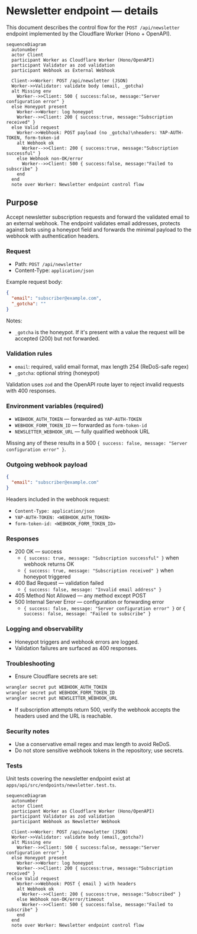 # Newsletter endpoint — details

This document describes the control flow for the `POST /api/newsletter` endpoint implemented by the Cloudflare Worker (Hono + OpenAPI).

```mermaid
sequenceDiagram
  autonumber
  actor Client
  participant Worker as Cloudflare Worker (Hono/OpenAPI)
  participant Validator as zod validation
  participant Webhook as External Webhook

  Client->>Worker: POST /api/newsletter (JSON)
  Worker->>Validator: validate body (email, _gotcha)
  alt Missing env
    Worker-->>Client: 500 { success:false, message:"Server configuration error" }
  else Honeypot present
    Worker->>Worker: log honeypot
    Worker-->>Client: 200 { success:true, message:"Subscription received" }
  else Valid request
    Worker->>Webhook: POST payload (no _gotcha)\nheaders: YAP-AUTH-TOKEN, form-token-id
    alt Webhook ok
      Worker-->>Client: 200 { success:true, message:"Subscription successful" }
    else Webhook non-OK/error
      Worker-->>Client: 500 { success:false, message:"Failed to subscribe" }
    end
  end
  note over Worker: Newsletter endpoint control flow
```

## Purpose

Accept newsletter subscription requests and forward the validated email to an external webhook. The endpoint validates email addresses, protects against bots using a honeypot field and forwards the minimal payload to the webhook with authentication headers.

### Request

- Path: `POST /api/newsletter`
- Content-Type: `application/json`

Example request body:

```json
{
  "email": "subscriber@example.com",
  "_gotcha": ""
}
```

Notes:

- `_gotcha` is the honeypot. If it's present with a value the request will be accepted (200) but not forwarded.

### Validation rules

- `email`: required, valid email format, max length 254 (ReDoS-safe regex)
- `_gotcha`: optional string (honeypot)

Validation uses `zod` and the OpenAPI route layer to reject invalid requests with 400 responses.

### Environment variables (required)

- `WEBHOOK_AUTH_TOKEN` — forwarded as `YAP-AUTH-TOKEN`
- `WEBHOOK_FORM_TOKEN_ID` — forwarded as `form-token-id`
- `NEWSLETTER_WEBHOOK_URL` — fully qualified webhook URL

Missing any of these results in a 500 `{ success: false, message: "Server configuration error" }`.

### Outgoing webhook payload

```json
{
  "email": "subscriber@example.com"
}
```

Headers included in the webhook request:

- `Content-Type: application/json`
- `YAP-AUTH-TOKEN: <WEBHOOK_AUTH_TOKEN>`
- `form-token-id: <WEBHOOK_FORM_TOKEN_ID>`

### Responses

- 200 OK — success
  - `{ success: true, message: "Subscription successful" }` when webhook returns OK
  - `{ success: true, message: "Subscription received" }` when honeypot triggered
- 400 Bad Request — validation failed
  - `{ success: false, message: "Invalid email address" }`
- 405 Method Not Allowed — any method except POST
- 500 Internal Server Error — configuration or forwarding error
  - `{ success: false, message: "Server configuration error" }` or `{ success: false, message: "Failed to subscribe" }`

### Logging and observability

- Honeypot triggers and webhook errors are logged.
- Validation failures are surfaced as 400 responses.

### Troubleshooting

- Ensure Cloudflare secrets are set:

```bash
wrangler secret put WEBHOOK_AUTH_TOKEN
wrangler secret put WEBHOOK_FORM_TOKEN_ID
wrangler secret put NEWSLETTER_WEBHOOK_URL
```

- If subscription attempts return 500, verify the webhook accepts the headers used and the URL is reachable.

### Security notes

- Use a conservative email regex and max length to avoid ReDoS.
- Do not store sensitive webhook tokens in the repository; use secrets.

### Tests

Unit tests covering the newsletter endpoint exist at `apps/api/src/endpoints/newsletter.test.ts`.
```mermaid
sequenceDiagram
  autonumber
  actor Client
  participant Worker as Cloudflare Worker (Hono/OpenAPI)
  participant Validator as zod validation
  participant Webhook as Newsletter Webhook

  Client->>Worker: POST /api/newsletter (JSON)
  Worker->>Validator: validate body (email,_gotcha?)
  alt Missing env
    Worker-->>Client: 500 { success:false, message:"Server configuration error" }
  else Honeypot present
    Worker->>Worker: log honeypot
    Worker-->>Client: 200 { success:true, message:"Subscription received" }
  else Valid request
    Worker->>Webhook: POST { email } with headers
    alt Webhook ok
      Worker-->>Client: 200 { success:true, message:"Subscribed" }
    else Webhook non-OK/error/timeout
      Worker-->>Client: 500 { success:false, message:"Failed to subscribe" }
    end
  end
  note over Worker: Newsletter endpoint control flow
```
